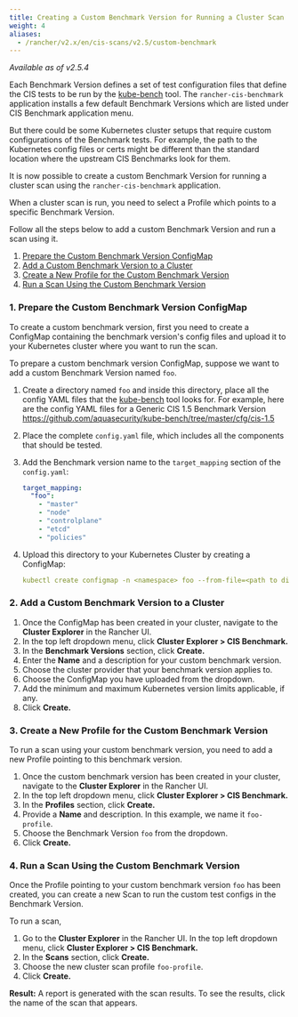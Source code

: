 ```yaml
---
title: Creating a Custom Benchmark Version for Running a Cluster Scan
weight: 4
aliases:
  - /rancher/v2.x/en/cis-scans/v2.5/custom-benchmark
---
```


_Available as of v2.5.4_

Each Benchmark Version defines a set of test configuration files that define the CIS tests to be run by the <a href="https://github.com/aquasecurity/kube-bench" target="_blank">kube-bench</a> tool.
The `rancher-cis-benchmark` application installs a few default Benchmark Versions which are listed under CIS Benchmark application menu.
 
But there could be some Kubernetes cluster setups that require custom configurations of the Benchmark tests. For example, the path to the Kubernetes config files or certs might be different than the standard location where the upstream CIS Benchmarks look for them.

It is now possible to create a custom Benchmark Version for running a cluster scan using the `rancher-cis-benchmark` application.

When a cluster scan is run, you need to select a Profile which points to a specific Benchmark Version. 

Follow all the steps below to add a custom Benchmark Version and run a scan using it.

1. [Prepare the Custom Benchmark Version ConfigMap](#1-prepare-the-custom-benchmark-version-configmap)
2. [Add a Custom Benchmark Version to a Cluster](#2-add-a-custom-benchmark-version-to-a-cluster)
3. [Create a New Profile for the Custom Benchmark Version](#3-create-a-new-profile-for-the-custom-benchmark-version)
4. [Run a Scan Using the Custom Benchmark Version](#4-run-a-scan-using-the-custom-benchmark-version)

### 1. Prepare the Custom Benchmark Version ConfigMap

To create a custom benchmark version, first you need to create a ConfigMap containing the benchmark version's config files and upload it to your Kubernetes cluster where you want to run the scan.

To prepare a custom benchmark version ConfigMap, suppose we want to add a custom Benchmark Version named `foo`.

1. Create a directory named `foo` and inside this directory, place all the config YAML files that the <a href="https://github.com/aquasecurity/kube-bench" target="_blank">kube-bench</a> tool looks for. For example, here are the config YAML files for a Generic CIS 1.5 Benchmark Version https://github.com/aquasecurity/kube-bench/tree/master/cfg/cis-1.5
1. Place the complete `config.yaml` file, which includes all the components that should be tested. 
1. Add the Benchmark version name to the `target_mapping` section of the `config.yaml`:

    ```yaml
    target_mapping:
      "foo":
        - "master"
        - "node"
        - "controlplane"
        - "etcd"
        - "policies"
    ```
1. Upload this directory to your Kubernetes Cluster by creating a ConfigMap:

    ```yaml
    kubectl create configmap -n <namespace> foo --from-file=<path to directory foo>
    ```

### 2. Add a Custom Benchmark Version to a Cluster

1. Once the ConfigMap has been created in your cluster, navigate to the **Cluster Explorer** in the Rancher UI. 
1. In the top left dropdown menu, click **Cluster Explorer > CIS Benchmark.**
1. In the **Benchmark Versions** section, click **Create.**
1. Enter the **Name** and a description for your custom benchmark version.
1. Choose the cluster provider that your benchmark version applies to.
1. Choose the ConfigMap you have uploaded from the dropdown.
1. Add the minimum and maximum Kubernetes version limits applicable, if any.
1. Click **Create.**

### 3. Create a New Profile for the Custom Benchmark Version

To run a scan using your custom benchmark version, you need to add a new Profile pointing to this benchmark version.

1. Once the custom benchmark version has been created in your cluster, navigate to the **Cluster Explorer** in the Rancher UI. 
1. In the top left dropdown menu, click **Cluster Explorer > CIS Benchmark.**
1. In the **Profiles** section, click **Create.**
1. Provide a **Name** and description. In this example, we name it `foo-profile`.
1. Choose the Benchmark Version `foo` from the dropdown.
1. Click **Create.**

### 4. Run a Scan Using the Custom Benchmark Version

Once the Profile pointing to your custom benchmark version `foo` has been created, you can create a new Scan to run the custom test configs in the Benchmark Version.

To run a scan,

1. Go to the **Cluster Explorer** in the Rancher UI. In the top left dropdown menu, click **Cluster Explorer > CIS Benchmark.**
1. In the **Scans** section, click **Create.**
1. Choose the new cluster scan profile `foo-profile`.
1. Click **Create.**

**Result:** A report is generated with the scan results. To see the results, click the name of the scan that appears.